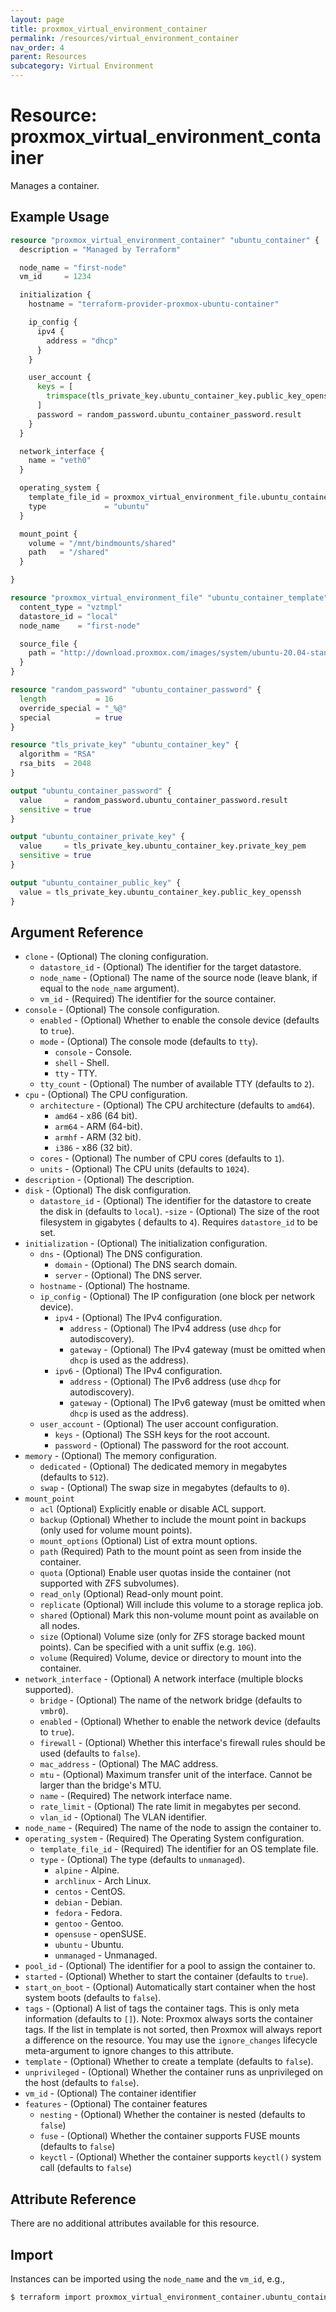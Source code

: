```yaml
---
layout: page
title: proxmox_virtual_environment_container
permalink: /resources/virtual_environment_container
nav_order: 4
parent: Resources
subcategory: Virtual Environment
---
```


# Resource: proxmox_virtual_environment_container

Manages a container.

## Example Usage

```terraform
resource "proxmox_virtual_environment_container" "ubuntu_container" {
  description = "Managed by Terraform"

  node_name = "first-node"
  vm_id     = 1234

  initialization {
    hostname = "terraform-provider-proxmox-ubuntu-container"

    ip_config {
      ipv4 {
        address = "dhcp"
      }
    }

    user_account {
      keys = [
        trimspace(tls_private_key.ubuntu_container_key.public_key_openssh)
      ]
      password = random_password.ubuntu_container_password.result
    }
  }

  network_interface {
    name = "veth0"
  }

  operating_system {
    template_file_id = proxmox_virtual_environment_file.ubuntu_container_template.id
    type             = "ubuntu"
  }

  mount_point {
    volume = "/mnt/bindmounts/shared"
    path   = "/shared"
  }

}

resource "proxmox_virtual_environment_file" "ubuntu_container_template" {
  content_type = "vztmpl"
  datastore_id = "local"
  node_name    = "first-node"

  source_file {
    path = "http://download.proxmox.com/images/system/ubuntu-20.04-standard_20.04-1_amd64.tar.gz"
  }
}

resource "random_password" "ubuntu_container_password" {
  length           = 16
  override_special = "_%@"
  special          = true
}

resource "tls_private_key" "ubuntu_container_key" {
  algorithm = "RSA"
  rsa_bits  = 2048
}

output "ubuntu_container_password" {
  value     = random_password.ubuntu_container_password.result
  sensitive = true
}

output "ubuntu_container_private_key" {
  value     = tls_private_key.ubuntu_container_key.private_key_pem
  sensitive = true
}

output "ubuntu_container_public_key" {
  value = tls_private_key.ubuntu_container_key.public_key_openssh
}
```

## Argument Reference

- `clone` - (Optional) The cloning configuration.
    - `datastore_id` - (Optional) The identifier for the target datastore.
    - `node_name` - (Optional) The name of the source node (leave blank, if
      equal to the `node_name` argument).
    - `vm_id` - (Required) The identifier for the source container.
- `console` - (Optional) The console configuration.
    - `enabled` - (Optional) Whether to enable the console device (defaults
      to `true`).
    - `mode` - (Optional) The console mode (defaults to `tty`).
        - `console` - Console.
        - `shell` - Shell.
        - `tty` - TTY.
    - `tty_count` - (Optional) The number of available TTY (defaults to `2`).
- `cpu` - (Optional) The CPU configuration.
    - `architecture` - (Optional) The CPU architecture (defaults to `amd64`).
        - `amd64` - x86 (64 bit).
        - `arm64` - ARM (64-bit).
        - `armhf` - ARM (32 bit).
        - `i386` - x86 (32 bit).
    - `cores` - (Optional) The number of CPU cores (defaults to `1`).
    - `units` - (Optional) The CPU units (defaults to `1024`).
- `description` - (Optional) The description.
- `disk` - (Optional) The disk configuration.
    - `datastore_id` - (Optional) The identifier for the datastore to create the
      disk in (defaults to `local`).
      -`size` - (Optional) The size of the root filesystem in gigabytes (
      defaults to `4`). Requires `datastore_id` to be set.
- `initialization` - (Optional) The initialization configuration.
    - `dns` - (Optional) The DNS configuration.
        - `domain` - (Optional) The DNS search domain.
        - `server` - (Optional) The DNS server.
    - `hostname` - (Optional) The hostname.
    - `ip_config` - (Optional) The IP configuration (one block per network
      device).
        - `ipv4` - (Optional) The IPv4 configuration.
            - `address` - (Optional) The IPv4 address (use `dhcp` for
              autodiscovery).
            - `gateway` - (Optional) The IPv4 gateway (must be omitted
              when `dhcp` is used as the address).
        - `ipv6` - (Optional) The IPv4 configuration.
            - `address` - (Optional) The IPv6 address (use `dhcp` for
              autodiscovery).
            - `gateway` - (Optional) The IPv6 gateway (must be omitted
              when `dhcp` is used as the address).
    - `user_account` - (Optional) The user account configuration.
        - `keys` - (Optional) The SSH keys for the root account.
        - `password` - (Optional) The password for the root account.
- `memory` - (Optional) The memory configuration.
    - `dedicated` - (Optional) The dedicated memory in megabytes (defaults
      to `512`).
    - `swap` - (Optional) The swap size in megabytes (defaults to `0`).
- `mount_point`
    - `acl` (Optional) Explicitly enable or disable ACL support.
    - `backup` (Optional) Whether to include the mount point in backups (only
      used for volume mount points).
    - `mount_options` (Optional) List of extra mount options.
    - `path` (Required) Path to the mount point as seen from inside the
      container.
    - `quota` (Optional) Enable user quotas inside the container (not supported
      with ZFS subvolumes).
    - `read_only` (Optional) Read-only mount point.
    - `replicate` (Optional) Will include this volume to a storage replica job.
    - `shared` (Optional) Mark this non-volume mount point as available on all
      nodes.
    - `size` (Optional) Volume size (only for ZFS storage backed mount points).
      Can be specified with a unit suffix (e.g. `10G`).
    - `volume` (Required) Volume, device or directory to mount into the
      container.
- `network_interface` - (Optional) A network interface (multiple blocks
  supported).
    - `bridge` - (Optional) The name of the network bridge (defaults
      to `vmbr0`).
    - `enabled` - (Optional) Whether to enable the network device (defaults
      to `true`).
    - `firewall` - (Optional) Whether this interface's firewall rules should be
      used (defaults to `false`).
    - `mac_address` - (Optional) The MAC address.
    - `mtu` - (Optional) Maximum transfer unit of the interface. Cannot be
      larger than the bridge's MTU.
    - `name` - (Required) The network interface name.
    - `rate_limit` - (Optional) The rate limit in megabytes per second.
    - `vlan_id` - (Optional) The VLAN identifier.
- `node_name` - (Required) The name of the node to assign the container to.
- `operating_system` - (Required) The Operating System configuration.
    - `template_file_id` - (Required) The identifier for an OS template file.
    - `type` - (Optional) The type (defaults to `unmanaged`).
        - `alpine` - Alpine.
        - `archlinux` - Arch Linux.
        - `centos` - CentOS.
        - `debian` - Debian.
        - `fedora` - Fedora.
        - `gentoo` - Gentoo.
        - `opensuse` - openSUSE.
        - `ubuntu` - Ubuntu.
        - `unmanaged` - Unmanaged.
- `pool_id` - (Optional) The identifier for a pool to assign the container to.
- `started` - (Optional) Whether to start the container (defaults to `true`).
- `start_on_boot` - (Optional) Automatically start container when the host system boots (defaults to `false`).
- `tags` - (Optional) A list of tags the container tags. This is only meta
  information (defaults to `[]`). Note: Proxmox always sorts the container tags.
  If the list in template is not sorted, then Proxmox will always report a
  difference on the resource. You may use the `ignore_changes` lifecycle
  meta-argument to ignore changes to this attribute.
- `template` - (Optional) Whether to create a template (defaults to `false`).
- `unprivileged` - (Optional) Whether the container runs as unprivileged on
  the host (defaults to `false`).
- `vm_id` - (Optional) The container identifier
- `features` - (Optional) The container features
    - `nesting` - (Optional) Whether the container is nested (defaults
      to `false`)
    - `fuse` - (Optional) Whether the container supports FUSE mounts (defaults
      to `false`)
    - `keyctl` - (Optional) Whether the container supports `keyctl()` system
      call (defaults to `false`)

## Attribute Reference

There are no additional attributes available for this resource.

## Import

Instances can be imported using the `node_name` and the `vm_id`, e.g.,

```bash
$ terraform import proxmox_virtual_environment_container.ubuntu_container first-node/1234
```
